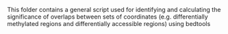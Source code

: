 This folder contains a general script used for identifying and calculating the significance of overlaps between sets of coordinates (e.g. differentially methylated regions and differentially accessible regions) using bedtools
